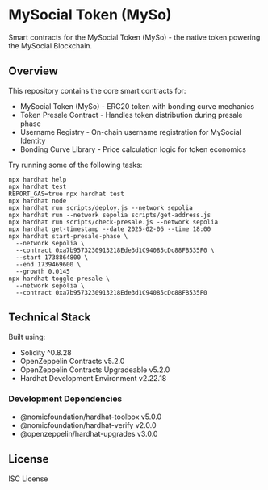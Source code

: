 # MySocial Token (MySo)

Smart contracts for the MySocial Token (MySo) - the native token powering the MySocial Blockchain.

## Overview

This repository contains the core smart contracts for:

- MySocial Token (MySo) - ERC20 token with bonding curve mechanics
- Token Presale Contract - Handles token distribution during presale phase
- Username Registry - On-chain username registration for MySocial Identity
- Bonding Curve Library - Price calculation logic for token economics

Try running some of the following tasks:

```shell
npx hardhat help
npx hardhat test
REPORT_GAS=true npx hardhat test
npx hardhat node
npx hardhat run scripts/deploy.js --network sepolia
npx hardhat run --network sepolia scripts/get-address.js
npx hardhat run scripts/check-presale.js --network sepolia
npx hardhat get-timestamp --date 2025-02-06 --time 18:00
npx hardhat start-presale-phase \                         
  --network sepolia \
  --contract 0xa7b9573230913218Ede3d1C94085cDc88FB535F0 \
  --start 1738864800 \
  --end 1739469600 \
  --growth 0.0145
npx hardhat toggle-presale \                           
  --network sepolia \
  --contract 0xa7b9573230913218Ede3d1C94085cDc88FB535F0
```

## Technical Stack

Built using:
- Solidity ^0.8.28
- OpenZeppelin Contracts v5.2.0
- OpenZeppelin Contracts Upgradeable v5.2.0
- Hardhat Development Environment v2.22.18

### Development Dependencies

- @nomicfoundation/hardhat-toolbox v5.0.0
- @nomicfoundation/hardhat-verify v2.0.0  
- @openzeppelin/hardhat-upgrades v3.0.0

## License

ISC License